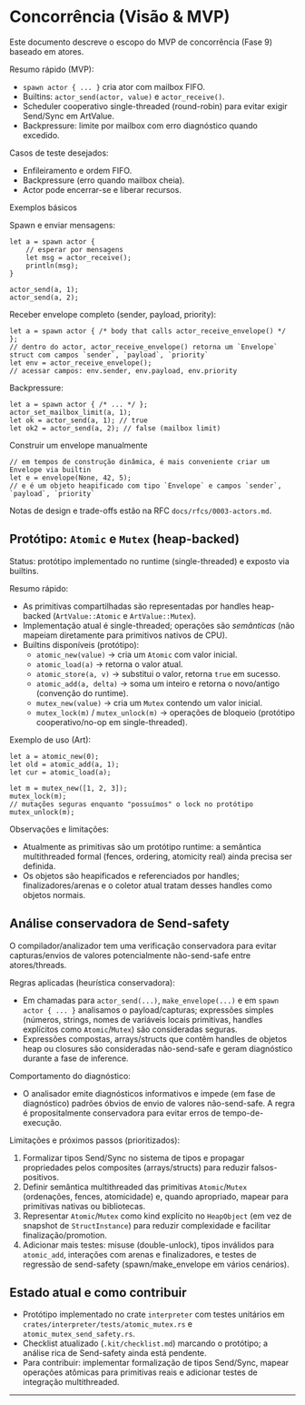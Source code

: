 # Concorrência (Visão & MVP)

Este documento descreve o escopo do MVP de concorrência (Fase 9) baseado em atores.

Resumo rápido (MVP):
- `spawn actor { ... }` cria ator com mailbox FIFO.
- Builtins: `actor_send(actor, value)` e `actor_receive()`.
- Scheduler cooperativo single-threaded (round-robin) para evitar exigir Send/Sync em ArtValue.
- Backpressure: limite por mailbox com erro diagnóstico quando excedido.

Casos de teste desejados:
- Enfileiramento e ordem FIFO.
- Backpressure (erro quando mailbox cheia).
- Actor pode encerrar-se e liberar recursos.

Exemplos básicos

Spawn e enviar mensagens:

```art
let a = spawn actor {
	// esperar por mensagens
	let msg = actor_receive();
	println(msg);
}

actor_send(a, 1);
actor_send(a, 2);
```

Receber envelope completo (sender, payload, priority):

```art
let a = spawn actor { /* body that calls actor_receive_envelope() */ };
// dentro do actor, actor_receive_envelope() retorna um `Envelope` struct com campos `sender`, `payload`, `priority`
let env = actor_receive_envelope();
// acessar campos: env.sender, env.payload, env.priority
```

Backpressure:

```art
let a = spawn actor { /* ... */ };
actor_set_mailbox_limit(a, 1);
let ok = actor_send(a, 1); // true
let ok2 = actor_send(a, 2); // false (mailbox limit)
```

Construir um envelope manualmente

```art
// em tempos de construção dinâmica, é mais conveniente criar um Envelope via builtin
let e = envelope(None, 42, 5);
// e é um objeto heapificado com tipo `Envelope` e campos `sender`, `payload`, `priority`
```

Notas de design e trade-offs estão na RFC `docs/rfcs/0003-actors.md`.

## Protótipo: `Atomic` e `Mutex` (heap-backed)

Status: protótipo implementado no runtime (single-threaded) e exposto via builtins.

Resumo rápido:
- As primitivas compartilhadas são representadas por handles heap-backed (`ArtValue::Atomic` e `ArtValue::Mutex`).
- Implementação atual é single-threaded; operações são _semânticas_ (não mapeiam diretamente para primitivos nativos de CPU).
- Builtins disponíveis (protótipo):
  - `atomic_new(value)` -> cria um `Atomic` com valor inicial.
  - `atomic_load(a)` -> retorna o valor atual.
  - `atomic_store(a, v)` -> substitui o valor, retorna `true` em sucesso.
  - `atomic_add(a, delta)` -> soma um inteiro e retorna o novo/antigo (convenção do runtime).
  - `mutex_new(value)` -> cria um `Mutex` contendo um valor inicial.
  - `mutex_lock(m)` / `mutex_unlock(m)` -> operações de bloqueio (protótipo cooperativo/no-op em single-threaded).

Exemplo de uso (Art):

```art
let a = atomic_new(0);
let old = atomic_add(a, 1);
let cur = atomic_load(a);

let m = mutex_new([1, 2, 3]);
mutex_lock(m);
// mutações seguras enquanto "possuímos" o lock no protótipo
mutex_unlock(m);
```

Observações e limitações:
- Atualmente as primitivas são um protótipo runtime: a semântica multithreaded formal (fences, ordering, atomicity real) ainda precisa ser definida.
- Os objetos são heapificados e referenciados por handles; finalizadores/arenas e o coletor atual tratam desses handles como objetos normais.

## Análise conservadora de Send-safety

O compilador/analizador tem uma verificação conservadora para evitar capturas/envios de valores potencialmente não-send-safe entre atores/threads.

Regras aplicadas (heurística conservadora):
- Em chamadas para `actor_send(...)`, `make_envelope(...)` e em `spawn actor { ... }` analisamos o payload/capturas; expressões simples (números, strings, nomes de variáveis locais primitivas, handles explícitos como `Atomic`/`Mutex`) são consideradas seguras.
- Expressões compostas, arrays/structs que contêm handles de objetos heap ou closures são consideradas não-send-safe e geram diagnóstico durante a fase de inference.

Comportamento do diagnóstico:
- O analisador emite diagnósticos informativos e impede (em fase de diagnóstico) padrões óbvios de envio de valores não-send-safe. A regra é propositalmente conservadora para evitar erros de tempo-de-execução.

Limitações e próximos passos (prioritizados):
1. Formalizar tipos Send/Sync no sistema de tipos e propagar propriedades pelos composites (arrays/structs) para reduzir falsos-positivos.
2. Definir semântica multithreaded das primitivas `Atomic`/`Mutex` (ordenações, fences, atomicidade) e, quando apropriado, mapear para primitivas nativas ou bibliotecas.
3. Representar `Atomic`/`Mutex` como kind explícito no `HeapObject` (em vez de snapshot de `StructInstance`) para reduzir complexidade e facilitar finalização/promotion.
4. Adicionar mais testes: misuse (double-unlock), tipos inválidos para `atomic_add`, interações com arenas e finalizadores, e testes de regressão de send-safety (spawn/make_envelope em vários cenários).

## Estado atual e como contribuir

- Protótipo implementado no crate `interpreter` com testes unitários em `crates/interpreter/tests/atomic_mutex.rs` e `atomic_mutex_send_safety.rs`.
- Checklist atualizado (`.kit/checklist.md`) marcando o protótipo; a análise rica de Send-safety ainda está pendente.
- Para contribuir: implementar formalização de tipos Send/Sync, mapear operações atômicas para primitivas reais e adicionar testes de integração multithreaded.

---

